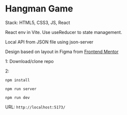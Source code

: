 # Hangman Game

Stack: HTML5, CSS3, JS, React

React env in Vite.
Use useReducer to state management.

Local API from JSON file using json-server 

Design based on layout in Figma from [Frontend Mentor](https://www.frontendmentor.io/challenges/hangman-game-rsQiSVLGWn) 

1: Download/clone repo 

2:

`npm install`

`npm run server`

`npm run dev`

URL: `http://localhost:5173/`
